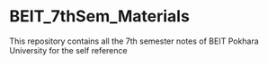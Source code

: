 # BEIT_7thSem_Materials
This repository contains all the 7th semester notes of BEIT Pokhara University for the self reference
